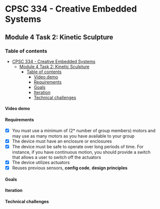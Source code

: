 # CPSC 334 - Creative Embedded Systems

## Module 4 Task 2: Kinetic Sculpture

### Table of contents

- [CPSC 334 - Creative Embedded Systems](#cpsc-334---creative-embedded-systems)
  - [Module 4 Task 2: Kinetic Sculpture](#module-4-task-2-kinetic-sculpture)
    - [Table of contents](#table-of-contents)
      - [Video demo](#video-demo)
      - [Requirements](#requirements)
      - [Goals](#goals)
      - [Iteration](#iteration)
      - [Technical challenges](#technical-challenges)

#### Video demo

#### Requirements

- [x] You must use a minimum of (2* number of group members) motors and may use as many motors as you have available to your group
- [x] The device must have an enclosure or enclosures
- [x] The device must be safe to operate over long periods of time. For instance, if you have continuous motion, you should provide a switch that allows a user to switch off the actuators
- [x] The device utilizes actuators
- [x] Reuses previous sensors, **config code**, **design principles**

#### Goals



#### Iteration

#### Technical challenges

